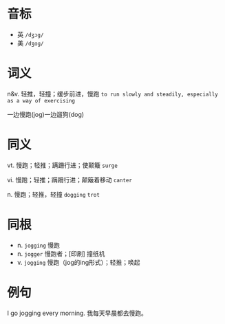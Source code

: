 # 音标

- 英 `/dʒɔg/`
- 美 `/dʒɑɡ/`

# 词义

n&v. 轻推，轻撞；缓步前进，慢跑
`to run slowly and steadily, especially as a way of exercising`



一边慢跑(jog)一边遛狗(dog)

# 同义

vt. 慢跑；轻推；蹒跚行进；使颠簸
`surge`

vi. 慢跑；轻推；蹒跚行进；颠簸着移动
`canter`

n. 慢跑；轻推，轻撞
`dogging` `trot`

# 同根

- n. `jogging` 慢跑
- n. `jogger` 慢跑者；[印刷] 撞纸机
- v. `jogging` 慢跑（jog的ing形式）；轻推；唤起

# 例句

I go jogging every morning.
我每天早晨都去慢跑。


